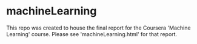 # machineLearning

This repo was created to house the final report for the Coursera 'Machine Learning' course.  Please see 'machineLearning.html' for that report.
